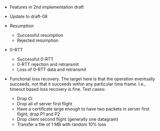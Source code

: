 - Features in 2nd implementation draft

- Update to draft-08

- Resumption
  - Successful resumption
  - Rejected resumption

- 0-RTT
  - Successful 0-RTT
  - 0-RTT rejection and retransmit
  - Loss of 0-RTT data and retransmit
  
- Functional loss recovery. The target here is that the operation eventually succeeds, not
that it succeeds within any particular time frame. I.e., timeout
based loss recovery is fine. Test cases:

  - Drop CI
  - Drop all of server first flight
  - Have a certificate large enough to have two packets in
    server first flight, drop P1 and P2
  - Drop client second flight (generally one datagram)
  - Transfer a file of 1 MB with random 10% loss



    